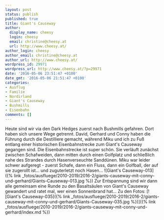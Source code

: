```yaml
---
layout: post
status: publish
published: true
title: Giant's Causeway
author:
  display_name: cheesy
  login: cheesy
  email: christine@cheesy.at
  url: http://www.cheesy.at/
author_login: cheesy
author_email: christine@cheesy.at
author_url: http://www.cheesy.at/
wordpress_id: 29971
wordpress_url: http://www.cheesy.at/?p=29971
date: '2016-05-06 23:51:47 +0100'
date_gmt: '2016-05-06 21:51:47 +0100'
categories:
- Ausflug
- Familie
- Nordirland
- Giant's Causeway
- Bushmills
- Eisenbahn
comments: []
---
```

Heute sind wir via den Dark Hedges zuerst nach Bushmills gefahren. Dort haben sich unsere Wege getrennt. David, Gerhard und Conny haben die Führung durch die Destilliere gemacht, während Miku und ich zu Fuß entlang einer historischen Eisenbahnstrecke zum Giant's Causeway gegangen sind.
Die Eisenbahnstrecke ist super schön. Sie verläuft zunächst zwischen Schafweiden, dann mitten durch einen Golfplatz und schließlich nahe des Strandes durch Hasenverseuchte Sanddünen. Miku war leider schwer aufgeregt - zuerst Schafe, dann ein Fluss, dann ein Golfball, der auf sie zugerollt ist... und zuguterletzt noch Hasen...
![Giant's Causeway-013]({% link _fotos/ausfluege/2010-2019/2016-2/giants-causeway-mit-conny-und-gerhard/Giants-Causeway-013.jpg %})
Zur Entspannung sind wir dann alle gemeinsam eine Runde zu den Basaltsäulen von Giant's Causeway gewandert und ratet mal, wer einen Sonnenbrand hat...
Zu den Fotos:
[![Giant's Causeway-035]({% link _fotos/ausfluege/2010-2019/2016-2/giants-causeway-mit-conny-und-gerhard/Giants-Causeway-035.jpg %})]({% link _fotos/ausfluege/2010-2019/2016-2/giants-causeway-mit-conny-und-gerhard/index.md %})
